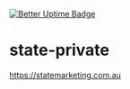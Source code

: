 [![Better Uptime Badge](https://betteruptime.com/status-badges/v1/monitor/4e6w.svg)](https://betteruptime.com/?utm_source=status_badge)

# state-private

https://statemarketing.com.au
